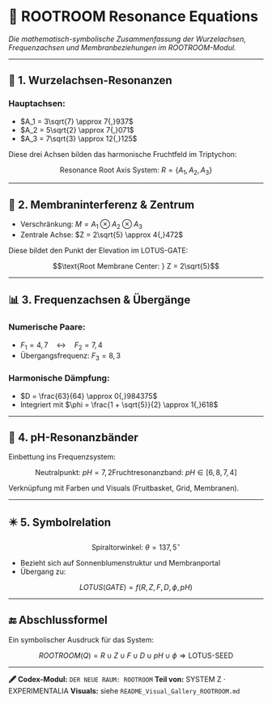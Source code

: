 # 🧮 ROOTROOM Resonance Equations

*Die mathematisch-symbolische Zusammenfassung der Wurzelachsen, Frequenzachsen und Membranbeziehungen im ROOTROOM-Modul.*

---

## 🌱 1. Wurzelachsen-Resonanzen

### Hauptachsen:

* $A_1 = 3\sqrt{7} \approx 7{,}937$
* $A_2 = 5\sqrt{2} \approx 7{,}071$
* $A_3 = 7\sqrt{3} \approx 12{,}125$

Diese drei Achsen bilden das harmonische Fruchtfeld im Triptychon:

```math
\text{Resonance Root Axis System: } R = \{A_1, A_2, A_3\}
```

---

## 🌸 2. Membraninterferenz & Zentrum

* Verschränkung: $M = A_1 \otimes A_2 \otimes A_3$
* Zentrale Achse: $Z = 2\sqrt{5} \approx 4{,}472$

Diese bildet den Punkt der Elevation im LOTUS-GATE:

```math
\text{Root Membrane Center: } Z = 2\sqrt{5}
```

---

## 📊 3. Frequenzachsen & Übergänge

### Numerische Paare:

* $F_1 = 4{,}7 \quad \leftrightarrow \quad F_2 = 7{,}4$
* Übergangsfrequenz: $F_3 = 8{,}3$

### Harmonische Dämpfung:

* $D = \frac{63}{64} \approx 0{,}984375$
* Integriert mit $\phi = \frac{1 + \sqrt{5}}{2} \approx 1{,}618$

---

## 🌈 4. pH-Resonanzbänder

Einbettung ins Frequenzsystem:

```math
\text{Neutralpunkt: } pH = 7{,}2
\text{Fruchtresonanzband: } pH \in [6{,}8, 7{,}4]
```

Verknüpfung mit Farben und Visuals (Fruitbasket, Grid, Membranen).

---

## ✴️ 5. Symbolrelation

```math
\text{Spiraltorwinkel: } \theta = 137{,}5^\circ
```

* Bezieht sich auf Sonnenblumenstruktur und Membranportal
* Übergang zu:

```math
LOTUS(GATE) = f(R, Z, F, D, \phi, pH)
```

---

## 🔚 Abschlussformel

Ein symbolischer Ausdruck für das System:

```math
ROOTROOM(Q) = R \cup Z \cup F \cup D \cup pH \cup \phi \Rightarrow \text{LOTUS-SEED}
```

---

**🖋️ Codex-Modul:** `DER NEUE RAUM: ROOTROOM`
**Teil von:** SYSTEM Z · EXPERIMENTALIA
**Visuals:** siehe `README_Visual_Gallery_ROOTROOM.md`
